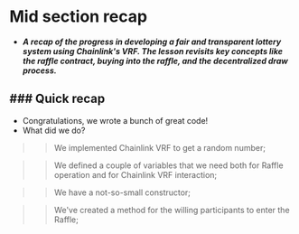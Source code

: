 # Mid section recap
- ***A recap of the progress in developing a fair and transparent lottery system using Chainlink's VRF. The lesson revisits key concepts like the raffle contract, buying into the raffle, and the decentralized draw process.***

## ### Quick recap
- Congratulations, we wrote a bunch of great code!
- What did we do?

>> We implemented Chainlink VRF to get a random number;

>> We defined a couple of variables that we need both for Raffle operation and for Chainlink VRF interaction;

>> We have a not-so-small constructor;

>> We've created a method for the willing participants to enter the Raffle;

>> 